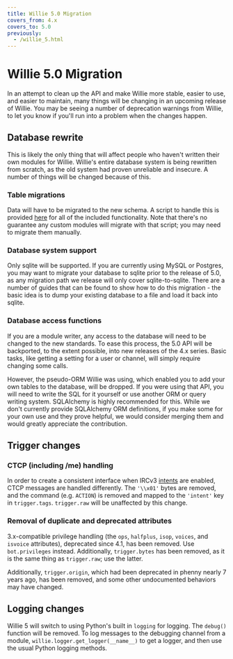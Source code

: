 ```yaml
---
title: Willie 5.0 Migration
covers_from: 4.x
covers_to: 5.0
previously:
  - /willie_5.html
---
```


# Willie 5.0 Migration

In an attempt to clean up the API and make Willie more stable, easier to use,
and easier to maintain, many things will be changing in an upcoming release of
Willie. You may be seeing a number of deprecation warnings from Willie, to let
you know if you'll run into a problem when the changes happen.

## Database rewrite

This is likely the only thing that will affect people who haven't written their
own modules for Willie. Willie's entire database system is being rewritten from
scratch, as the old system had proven unreliable and insecure. A number of
things will be changed because of this.

### Table migrations

Data will have to be migrated to the new schema. A script to handle this is
provided [here][db_script] for all of the included functionality. Note that
there's no guarantee any custom modules will migrate with that script; you may
need to migrate them manually.

[db_script]: https://github.com/sopel-irc/sopel/blob/165d297b56449931c25670d90bec4210b5ef7a4a/contrib/update_db.py

### Database system support

Only sqlite will be supported. If you are currently using MySQL or Postgres,
you may want to migrate your database to sqlite prior to the release of 5.0, as
any migration path we release will only cover sqlite-to-sqlite. There are a
number of guides that can be found to show how to do this migration - the basic
idea is to dump your existing database to a file and load it back into sqlite.

### Database access functions

If you are a module writer, any access to the database will need to be changed
to the new standards. To ease this process, the 5.0 API will be backported, to
the extent possible, into new releases of the 4.x series. Basic tasks, like
getting a setting for a user or channel, will simply require changing some
calls.

However, the pseudo-ORM Willie was using, which enabled you to add your own
tables to the database, will be dropped. If you were using that API, you will
need to write the SQL for it yourself or use another ORM or query writing
system. SQLAlchemy is highly recommended for this. While we don't currently
provide SQLAlchemy ORM definitions, if you make some for your own use and they
prove helpful, we would consider merging them and would greatly appreciate the
contribution.

## Trigger changes

### CTCP (including /me) handling

In order to create a consistent interface when IRCv3 [intents][intents] are
enabled, CTCP messages are handled differently. The `'\\x01'` bytes are
removed, and the command (e.g. `ACTION`) is removed and mapped to the `'intent'` key in
`trigger.tags`. `trigger.raw` will be unaffected by this change.

### Removal of duplicate and deprecated attributes

3.x-compatible privilege handling (the `ops`, `halfplus`, `isop`, `voices`, and
`isvoice` attributes), deprecated since 4.1, has been removed. Use
`bot.privileges` instead. Additionally, `trigger.bytes` has been removed, as it
is the same thing as `trigger.raw`; use the latter.

Additionally, `trigger.origin`, which had been deprecated in phenny nearly 7
years ago, has been removed, and some other undocumented behaviors may have
changed.

[intents]: http://ircv3.atheme.org/specification/message-intents-3.2

## Logging changes

Willie 5 will switch to using Python's built in `logging` for logging. The
`debug()` function will be removed. To log messages to the debugging channel
from a module, `willie.logger.get_logger(__name__)` to get a logger, and then
use the usual Python logging methods.
